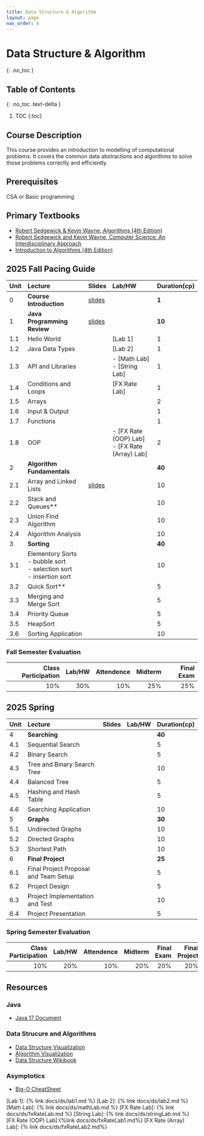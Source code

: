 ```yaml
---
title: Data Structure & Algorithm
layout: page
nav_order: 4
---
```

# Data Structure & Algorithm
{: .no_toc }

## Table of Contents
{: .no_toc .text-delta }

1. TOC
{:toc}

## Course Description
This course provides an introduction to modelling of computational problems. It covers the common data abstractions and algorithms to solve those problems correctly and efficiently. 

## Prerequisites
CSA or Basic programming

## Primary Textbooks
* [Robert Sedgewick & Kevin Wayne, Algorithms (4th Edition)](https://algs4.cs.princeton.edu/home/)
* [Robert Sedgewick and Kevin Wayne, Computer Science: An Interdisciplinary Approach](https://introcs.cs.princeton.edu/java/home/)
* [Introduction to Algorithms (4th Edition)](https://mitpress.mit.edu/9780262046305/introduction-to-algorithms/)


## 2025 Fall Pacing Guide

| Unit  | Lecture          |Slides|Lab/HW |Duration(cp) |
|:------|:------------------|:------|:--|:---|
| 0 | **Course Introduction** |[slides](https://docs.google.com/presentation/d/1WJy06JgcgIW_GE8xxQCNcxKQzSoScSQ2L5puhvTmM7E/edit?usp=sharing)|| **1**|
| 1 | **Java Programming Review** |[slides](https://docs.google.com/presentation/d/1WJy06JgcgIW_GE8xxQCNcxKQzSoScSQ2L5puhvTmM7E/edit?usp=sharing)| |**10** |
|1.1 | Hello World | | [Lab 1] |1|
|1.2 | Java Data Types | | [Lab 2] |1|
|1.3 | API and Libraries ||  - [Math Lab] <br> -  [String Lab] |1|
|1.4 | Conditions and Loops ||[FX Rate Lab]|1|
|1.5| Arrays |||2|
|1.6 | Input & Output |||1|
|1.7 | Functions |||1|
|1.8| OOP||- [FX Rate (OOP) Lab] <br> - [FX Rate (Array) Lab]|2|
| 2 | **Algorithm Fundamentals** |||**40**|
| 2.1 | Array and Linked Lists      |   [slides](https://docs.google.com/presentation/d/1E8aPUs6PDzqtXbSZRMyLU_7T28Xt7-U-4QsoiDlq500/edit?usp=sharing)| |10|
| 2.2 | Stack and Queues** | |  |10|
| 2.3| Union Find Algorithm |||10|
| 2.4| Algorithm Analysis |||10|
| 3| **Sorting**|||**40**|
| 3.1 | Elementory Sorts <br>  - bubble sort <br> - selection sort <br> - insertion sort |||10 |
| 3.2 | Quick Sort** |||5|
| 3.3 | Merging and Merge Sort |||5|
| 3.4 | Priority Queue |||5|
| 3.5 | HeapSort|||5|
| 3.6 | Sorting Application|||10|

### Fall Semester Evaluation

| Class Participation | Lab/HW|Attendence |Midterm |Final Exam |
|--:|-----:|------:|---:|---:|
| 10%| 30%|10%|25%|25%|

## 2025 Spring

| Unit  | Lecture          |Slides|Lab/HW|Duration(cp)|
|:------|:------------------|:------|:---|:--|
|4 | **Searching**|||**40**|
|4.1| Sequential Search|||5|
|4.2| Binary Search |||5|
|4.3| Tree and Binary Search Tree|||10|
|4.4| Balanced Tree |||5|
|4.5| Hashing and Hash Table|||5|
|4.6| Searching Application|||10|
|5|**Graphs**|||**30**|
|5.1| Undirected Graphs|||10|
|5.2| Directed Graphs|||10|
|5.3| Shortest Path|||10|
|6| **Final Project**|||**25**|
|6.1| Final Project Proposal and Team Setup|||5|
|6.2| Project Design|||5|
|6.3| Project Implementation and Test|||10|
|6.4| Project Presentation|||5|


### Spring Semester Evaluation

| Class Participation | Lab/HW|Attendence |Midterm |Final Exam | Final Project |
|--:|-----:|------:|---:|---:|--:|
| 10%| 20%|10%|20%|20%|20%|


## Resources
### Java
* [Java 17 Document](https://docs.oracle.com/en/java/javase/17/docs/api/)

### Data Strucure and Algorithms
* [Data Structure Visualization](https://www.cs.usfca.edu/~galles/visualization/Algorithms.html)
* [Algorithm Visualization](https://visualgo.net/en)
* [Data Structure Wikibook](https://en.wikibooks.org/wiki/Data_Structures)

### Asymptotics
* [Big-O CheatSheet](https://www.bigocheatsheet.com/)

[Lab 1]: {% link docs/ds/lab1.md %}
[Lab 2]: {% link docs/ds/lab2.md %}
[Math Lab]: {% link docs/ds/mathLab.md %}
[FX Rate Lab]: {% link docs/ds/fxRateLab.md %}
[String Lab]: {% link docs/ds/stringLab.md %}
[FX Rate (OOP) Lab]:{%link docs/ds/fxRateLab1.md%}
[FX Rate (Array) Lab]: {% link docs/ds/fxRateLab2.md%}
